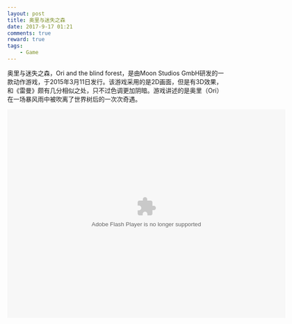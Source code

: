 ```yaml
---
layout: post
title: 奥里与迷失之森
date: 2017-9-17 01:21
comments: true
reward: true
tags:
    - Game
---
```


奥里与迷失之森，Ori and the blind forest，是由Moon Studios GmbH研发的一款动作游戏，于2015年3月11日发行。该游戏采用的是2D画面，但是有3D效果，和《雷曼》颇有几分相似之处，只不过色调更加阴暗。游戏讲述的是奥里（Ori）在一场暴风雨中被吹离了世界树后的一次次奇遇。

<!-- more -->

<embed id="STK_137722048114034" width="640" height="480" wmode="transparent" quality="high" allowfullscreen="true" flashvars="playMovie=true&auto=1" pluginspage="http://get.adobe.com/cn/flashplayer/" allowscriptaccess="never" src="http://static.hdslb.com/miniloader.swf?aid=2129528&page=1" type="application/x-shockwave-flash" style="visibility: visible;"></embed>
